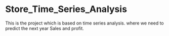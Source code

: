 # Store_Time_Series_Analysis
This is the project which is based on time series analysis. 
where we need to predict the next year Sales and profit.
